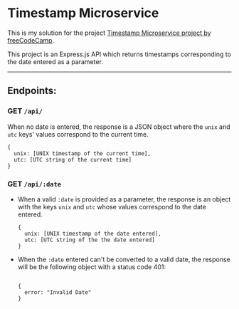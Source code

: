 
# Timestamp Microservice

This is my solution for the project [Timestamp Microservice project by freeCodeCamp](https://www.freecodecamp.org/learn/apis-and-microservices/apis-and-microservices-projects/timestamp-microservice).

This project is an Express.js API which returns timestamps corresponding to the date entered as a parameter.

___

## Endpoints:

### GET ``/api/``

When no date is entered, the response is a JSON object where the ``unix`` and ``utc`` keys' values correspond to the current time.

```
{
  unix: [UNIX timestamp of the current time],
  utc: [UTC string of the current time]
}

```

### GET ``/api/:date``

- When a valid `:date` is provided as a parameter, the response is an object with the keys ``unix`` and ``utc`` whose values correspond to the date entered.

  ```
  {
    unix: [UNIX timestamp of the date entered],
    utc: [UTC string of the the date entered]
  }

  ```

- When the ``:date`` entered can't be converted to a valid date, the response will be the following object with a status code 401:

  ```

  {
    error: "Invalid Date"
  }

  ```

  <!-- solution used? -->